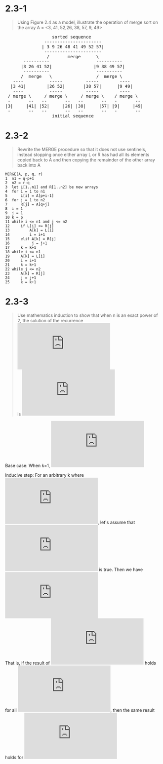 # 2.3-1
> Using Figure 2.4 as a model, illustrate the operation of merge sort on the array A = <3, 41, 52,26, 38, 57, 9, 49>

<pre>
                  sorted sequence
               ----------------------
              | 3 9 26 48 41 49 52 57|
               ----------------------
                /       merge      \
       ----------                  ----------
      |3 26 41 52|                |9 38 49 57|
       ----------                  ----------
      /  merge   \                 /  merge \
   ----          -----         -----        ----
  |3 41|        |26 52|       |38 57|      |9 49|
   ----          -----         -----        ----
 / merge \     / merge \     / merge \    / merge \
 -       --   --       --   --       --   -       --
|3|     |41| |52|     |26| |38|     |57| |9|     |49|
 -       --   --       --   --       --   -       --
                  initial sequence
</pre>

# 2.3-2
> Rewrite the MERGE procedure so that it does not use sentinels, instead stopping once either array L or R has had all its elements copied back to A and then copying the remainder of the other array back into A

```
MERGE(A, p, q, r)
1  n1 = q-p+1
2  n2 = r-q
3  let L[1..n1] and R[1..n2] be new arrays
4  for i = 1 to n1
5      L[i] = A[p+i-1]
6  for j = 1 to n2
7      R[j] = A[q+j]
8  i = 1
9  j = 1
10 k = p
11 while i <= n1 and j <= n2
12     if L[i] <= R[j]
13         A[k] = L[i]
14         i = i+1
15     elif A[k] = R[j]
16          j = j+1
17     k = k+1
18 while i <= n1
19     A[k] = L[i]
20     i = i+1
21     k = k+1
22 while j <= n2
23     A[k] = R[j]
24     j = j+1
25     k = k+1
```
 # 2.3-3
> Use mathematics induction to show that when n is an exact power of 2, the solution of the recurrence  
> ![equation](https://latex.codecogs.com/svg.latex?T%28n%29%3D%5Cbegin%7Bcases%7D2%26%5Ctext%7Bif%20%7Dn%3D2%2C%5C%5C2T%28%5Cdfrac%7Bn%7D%7B2%7D%29&plus;n%26%5Ctext%7Bif%20%7Dn%3D2%5Ek%5Ctext%7B%2C%20for%20%7Dk%3E1%5Cend%7Bcases%7D)  
> is ![equation](https://latex.codecogs.com/svg.latex?T%28n%29%3Dn%5Clg%7Bn%7D)

Base case: When k=1, ![equation](https://latex.codecogs.com/svg.latex?T%28n%29%3DT%282%5E1%29%3DT%282%29%3D2)

Inducive step: For an arbitrary k where ![equation](https://latex.codecogs.com/svg.latex?k%5Cgeq%201), let's assume that ![equation](https://latex.codecogs.com/svg.latex?T%28n%29%3DT%282%5Ek%29%3D2T%28%5Cdfrac%7Bn%7D%7B2%7D%29&plus;n%3Dn%5Clg%7Bn%7D) is true. Then we have  
![equation](https://latex.codecogs.com/svg.latex?%5Cbegin%7Balign*%7DT%282%5E%7Bk&plus;1%7D%29%26%3DT%282n%29%5C%5C%26%3D2T%28%5Cdfrac%7B2n%7D%7B2%7D%29&plus;2n%5C%5C%26%3D2T%28n%29&plus;4n%5C%5C%26%3D2n%5Clg%7Bn%7D&plus;2n%5C%5C%26%3D2n%28lg%7Bn%7D&plus;1%29%5C%5C%26%3D2n%28%5Clg%7B2n%7D%29%5Cend%7Balign*%7D)  
That is, if the result of ![equation](https://latex.codecogs.com/svg.latex?T%28n%29%3Dn%5Clg%7Bn%7D) holds for all ![equation](https://latex.codecogs.com/svg.latex?k%5Cgeq%201), then the same result holds for ![equation](https://latex.codecogs.com/svg.latex?k&plus;1)
